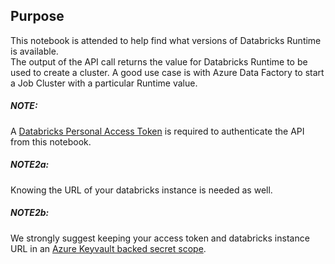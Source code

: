 ## Purpose
This notebook is attended to help find what versions of Databricks Runtime is available.  
The output of the API call returns the value for Databricks Runtime to be used to create a cluster.
A good use case is with Azure Data Factory to start a Job Cluster with a particular Runtime value.

##### NOTE: 

A [Databricks Personal Access Token](https://docs.databricks.com/dev-tools/api/latest/authentication.html#:~:text=Generate%20a%20personal%20access%20token,-This%20section%20describes&text=Settings%20in%20the%20lower%20left,the%20Generate%20New%20Token%20button.) is required to authenticate the API from this notebook.


##### NOTE2a: 

Knowing the URL of your databricks instance is needed as well.

##### NOTE2b: 

We strongly suggest keeping your access token and databricks instance URL in an [Azure Keyvault backed secret scope](https://docs.microsoft.com/en-us/azure/databricks/security/secrets/secret-scopes).
